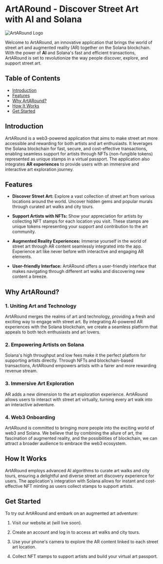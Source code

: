 # ArtARound - Discover Street Art with AI and Solana

![ArtARound Logo](artaround_logo.png)

Welcome to ArtARound, an innovative application that brings the world of street art and augmented reality (AR) together on the Solana blockchain. With the power of **AI** and Solana's fast and efficient transactions, ArtARound is set to revolutionize the way people discover, explore, and support street art.

## Table of Contents

- [Introduction](#introduction)
- [Features](#features)
- [Why ArtARound?](#why-artaround)
- [How It Works](#how-it-works)
- [Get Started](#get-started)

## Introduction

ArtARound is a web3-powered application that aims to make street art more accessible and rewarding for both artists and art enthusiasts. It leverages the Solana blockchain for fast, secure, and cost-effective transactions, enabling seamless support for artists through NFTs (non-fungible tokens) represented as unique stamps in a virtual passport. The application also integrates **AR experiences** to provide users with an immersive and interactive art exploration journey.

## Features

- **Discover Street Art:** Explore a vast collection of street art from various locations around the world. Uncover hidden gems and popular murals through curated art walks and city tours.

- **Support Artists with NFTs:** Show your appreciation for artists by collecting NFT stamps for each location you visit. These stamps are unique tokens representing your support and contribution to the art community.

- **Augmented Reality Experiences:** Immerse yourself in the world of street art through AR content seamlessly integrated into the app. Experience art like never before with interactive and engaging AR elements.

- **User-friendly Interface:** ArtARound offers a user-friendly interface that makes navigating through different art walks and discovering new content a breeze.

## Why ArtARound?

### 1. Uniting Art and Technology

ArtARound merges the realms of art and technology, providing a fresh and exciting way to engage with street art. By integrating AI-powered AR experiences with the Solana blockchain, we create a seamless platform that appeals to both tech enthusiasts and art lovers.

### 2. Empowering Artists on Solana

Solana's high throughput and low fees make it the perfect platform for supporting artists directly. Through NFTs and blockchain-based transactions, ArtARound empowers artists with a fairer and more rewarding revenue stream.

### 3. Immersive Art Exploration

AR adds a new dimension to the art exploration experience. ArtARound allows users to interact with street art virtually, turning every art walk into an interactive adventure.

### 4. Web3 Onboarding

ArtARound is committed to bringing more people into the exciting world of web3 and Solana. We believe that by combining the allure of art, the fascination of augmented reality, and the possibilities of blockchain, we can attract a broader audience to embrace the web3 ecosystem.

## How It Works

ArtARound employs advanced AI algorithms to curate art walks and city tours, ensuring a delightful and diverse street art discovery experience for users. The application's integration with Solana allows for instant and cost-effective NFT minting as users collect stamps to support artists.

## Get Started

To try out ArtARound and embark on an augmented art adventure:

1. Visit our website at (will live soon).

2. Create an account and log in to access art walks and city tours.

3. Use your phone's camera to explore the AR content linked to each street art location.

4. Collect NFT stamps to support artists and build your virtual art passport.
